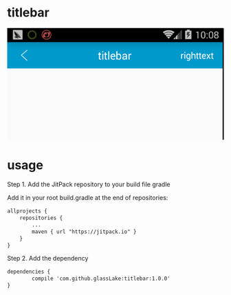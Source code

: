 # titlebar

 ![demo](demo.png)

# usage

Step 1. Add the JitPack repository to your build file
gradle

Add it in your root build.gradle at the end of repositories:

	allprojects {
		repositories {
			...
			maven { url "https://jitpack.io" }
		}
	}

Step 2. Add the dependency

	dependencies {
	        compile 'com.github.glassLake:titlebar:1.0.0'
	}
